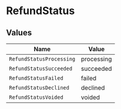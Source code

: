 # RefundStatus


## Values

| Name                     | Value                    |
| ------------------------ | ------------------------ |
| `RefundStatusProcessing` | processing               |
| `RefundStatusSucceeded`  | succeeded                |
| `RefundStatusFailed`     | failed                   |
| `RefundStatusDeclined`   | declined                 |
| `RefundStatusVoided`     | voided                   |